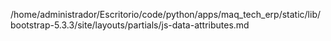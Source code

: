 /home/administrador/Escritorio/code/python/apps/maq_tech_erp/static/lib/bootstrap-5.3.3/site/layouts/partials/js-data-attributes.md